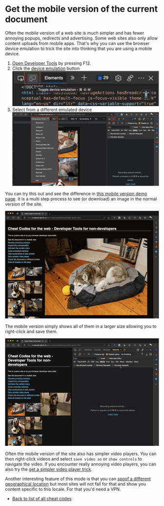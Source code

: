 # Get the mobile version of the current document

Often the mobile version of a web site is much simpler and has fewer annoying popups, redirects and advertising. Some web sites also only allow content uploads from mobile apps. That's why you can use the browser device emulation to trick the site into thinking that you are using a mobile device.

1. [Open Developer Tools](https://docs.microsoft.com/microsoft-edge/devtools-guide-chromium/overview#open-devtools) by pressing F12.
1. Click the [device emulation](https://docs.microsoft.com/microsoft-edge/devtools-guide-chromium/device-mode/) button
   ![Device Emulation button](screencasts/device-emulation-button.png)
1. Select from a different emulated device
   ![Device list of emulation mode](screencasts/select-device.png)

You can try this out and see the difference in [this mobile version demo page](demos/mobile-version.html). It is a multi step process to see (or download) an image in the normal version of the site.

![Desktop version of the gallery page](screencasts/desktop-version.gif)

The mobile version simply shows all of them in a larger size allowing you to right-click and save them.

![The Mobile version is much simpler](screencasts/mobile-version.gif)

Often the mobile version of the site also has simpler video players. You can then right-click videos and select `save video as` or `show controls` to navigate the video. If you encounter really annoying video players, you can also try the [get a simpler video player trick](videoplayer.md).

Another interesting feature of this mode is that you can [spoof a different geographical location](https://docs.microsoft.com/en-us/microsoft-edge/devtools-guide-chromium/device-mode/#override-geolocation) but most sites will not fall for that and show you content specific to this locale. For that you'd need a VPN.

- [Back to list of all cheat codes](README.md)

